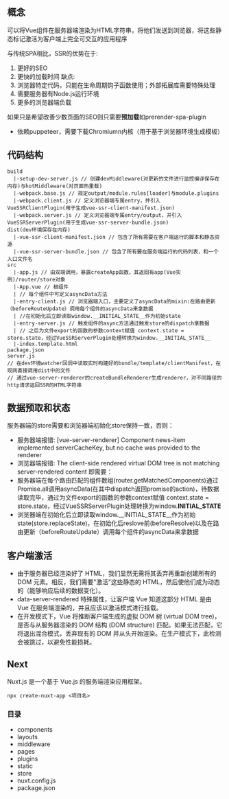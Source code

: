 ## 概念

可以将Vue组件在服务器端渲染为HTML字符串，将他们发送到浏览器，将这些静态标记激活为客户端上完全可交互的应用程序

与传统SPA相比，SSR的优势在于:
1. 更好的SEO
2. 更快的加载时间
缺点:
1. 浏览器特定代码，只能在生命周期钩子函数使用；外部拓展库需要特殊处理
2. 需要服务器有Node.js运行环境
3. 更多的浏览器端负载

如果只是希望改善少数页面的SEO则只需要**预加载**如prerender-spa-plugin
* 依赖puppeteer，需要下载Chromiumn内核（用于基于浏览器环境生成模板）

## 代码结构

```
build
  |-setup-dev-server.js // 创建devMiddleware(对更新的文件进行监控编译保存在内存)与hotMiddleware(对页面热重载)
  |-webpack.base.js // 规定output/module.rules[loader]与module.plugins
  |-webpack.client.js // 定义浏览器端专属entry，并引入VueSSRClientPlugin(用于生成vue-ssr-client-manifest.json)
  |-webpack.server.js // 定义浏览器端专属entry/output，并引入VueSSRServerPlugin(用于生成vue-ssr-server-bundle.json)
dist(dev环境保存在内存)
  |-vue-ssr-client-manifest.json // 包含了所有需要在客户端运行的脚本和静态资源
  |-vue-ssr-server-bundle.json // 包含了所有要在服务端运行的代码列表，和一个入口文件名
src
  |-app.js // 由双端调用，暴露createApp函数，其返回有app(Vue实例)/router/store对象
  |-App.vue // 根组件
  | // 每个组件中可定义asyncData方法
  |-entry-client.js // 浏览器端入口，主要定义了asyncData的mixin:在路由更新（beforeRouteUpdate）调用每个组件的asyncData来拿数据
  | //在初始化后立即读取window.__INITIAL_STATE__作为初始state
  |-entry-server.js // 触发组件的async方法通过触发store的dispatch拿数据
  | // 之后为文件export的函数的参数context赋值 context.state = store.state，经过VueSSRServerPlugin处理转换为window.__INITIAL_STATE__
  |-index.template.html
package.json
server.js
// 在dev环境watcher回调中读取实时构建好的bundle/template/clientManifest，在现网直接调用dist中的文件
// 通过vue-server-renderer的createBundleRenderer生成renderer，对不同路径的http请求返回SSR的HTML字符串
```

## 数据预取和状态
服务器端的store需要和浏览器端初始化store保持一致，否则：
* 服务器端报错: [vue-server-renderer] Component news-item implemented serverCacheKey, but no cache was provided to the renderer
* 浏览器端报错: The client-side rendered virtual DOM tree is not matching server-rendered content
即需要：
* 服务器端在每个路由匹配的组件数组(router.getMatchedComponents)通过Promise.all调用asyncData(在其中dispatch返回promise的action)，待数据读取完毕，通过为文件export的函数的参数context赋值 context.state = store.state，经过VueSSRServerPlugin处理转换为window.__INITIAL_STATE__
* 浏览器端在初始化后立即读取window.__INITIAL_STATE__作为初始state(store.replaceState)，在初始化后reslove前(beforeResolve)以及在路由更新（beforeRouteUpdate）调用每个组件的asyncData来拿数据

## 客户端激活
* 由于服务器已经渲染好了 HTML，我们显然无需将其丢弃再重新创建所有的 DOM 元素。相反，我们需要"激活"这些静态的 HTML，然后使他们成为动态的（能够响应后续的数据变化）。
* data-server-rendered 特殊属性，让客户端 Vue 知道这部分 HTML 是由 Vue 在服务端渲染的，并且应该以激活模式进行挂载。
* 在开发模式下，Vue 将推断客户端生成的虚拟 DOM 树 (virtual DOM tree)，是否与从服务器渲染的 DOM 结构 (DOM structure) 匹配。如果无法匹配，它将退出混合模式，丢弃现有的 DOM 并从头开始渲染。在生产模式下，此检测会被跳过，以避免性能损耗。

## Next
Nuxt.js 是一个基于 Vue.js 的服务端渲染应用框架。

```
npx create-nuxt-app <项目名>
```
### 目录
* components
* layouts
* middleware
* pages
* plugins
* static
* store
* nuxt.config.js
* package.json

